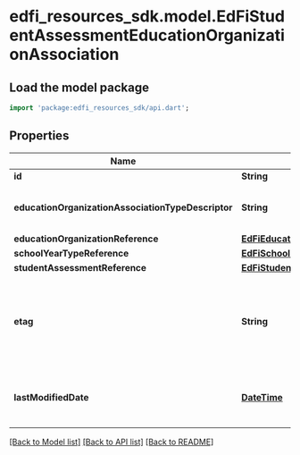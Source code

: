 # edfi_resources_sdk.model.EdFiStudentAssessmentEducationOrganizationAssociation

## Load the model package
```dart
import 'package:edfi_resources_sdk/api.dart';
```

## Properties
Name | Type | Description | Notes
------------ | ------------- | ------------- | -------------
**id** | **String** |  | [optional] 
**educationOrganizationAssociationTypeDescriptor** | **String** | The type of association being represented. | 
**educationOrganizationReference** | [**EdFiEducationOrganizationReference**](EdFiEducationOrganizationReference.md) |  | 
**schoolYearTypeReference** | [**EdFiSchoolYearTypeReference**](EdFiSchoolYearTypeReference.md) |  | [optional] 
**studentAssessmentReference** | [**EdFiStudentAssessmentReference**](EdFiStudentAssessmentReference.md) |  | 
**etag** | **String** | A unique system-generated value that identifies the version of the resource. | [optional] 
**lastModifiedDate** | [**DateTime**](DateTime.md) | The date and time the resource was last modified. | [optional] 

[[Back to Model list]](../README.md#documentation-for-models) [[Back to API list]](../README.md#documentation-for-api-endpoints) [[Back to README]](../README.md)


